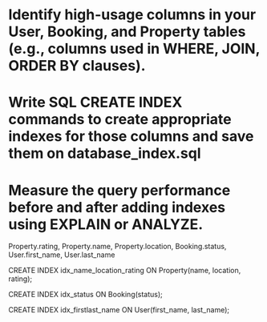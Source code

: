 # Identify high-usage columns in your User, Booking, and Property tables (e.g., columns used in WHERE, JOIN, ORDER BY clauses).
# Write SQL CREATE INDEX commands to create appropriate indexes for those columns and save them on database_index.sql
# Measure the query performance before and after adding indexes using EXPLAIN or ANALYZE.

Property.rating, Property.name, Property.location, Booking.status, User.first_name, User.last_name

CREATE INDEX idx_name_location_rating
ON Property(name, location, rating);

CREATE INDEX idx_status
ON Booking(status);

CREATE INDEX idx_firstlast_name
ON User(first_name, last_name);